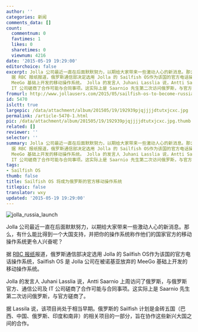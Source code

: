 ```yaml
---
author: ''
categories: 新闻
comments_data: []
count:
  commentnum: 0
  favtimes: 1
  likes: 0
  sharetimes: 0
  viewnum: 4216
date: '2015-05-19 19:29:00'
editorchoice: false
excerpt: Jolla 公司最近一直在后面默默努力，以期给大家带来一些激动人心的新消息。那么，有什么能比得到一个大国支持，并把你的操作系统称作他们的国家官方的移动操作系统更令人兴奋呢？
  据 RBC 报纸报道，俄罗斯通信部决定选用 Jolla 的 Sailfish OS作为该国的官方电话操作系统，Sailfish OS 是 Jolla 公司在被诺基亚放弃的
  MeeGo 基础上开发的移动操作系统。 Jolla 的发言人 Juhani Lasslia 说，Antti Saarnio 上周访问了俄罗斯，与俄罗斯官方、通信公司及
  IT 公司磋商了合作可能与合同事项。这实际上是 Saarnio 先生第二次访问俄罗斯，与官方
fromurl: http://www.jollausers.com/2015/05/sailfish-os-to-become-russias-official-operating-system-for-mobile/
id: 5470
islctt: true
largepic: /data/attachment/album/201505/19/192939pjqjjjjdtutxjcxc.jpg
permalink: /article-5470-1.html
pic: /data/attachment/album/201505/19/192939pjqjjjjdtutxjcxc.jpg.thumb.jpg
related: []
reviewer: ''
selector: ''
summary: Jolla 公司最近一直在后面默默努力，以期给大家带来一些激动人心的新消息。那么，有什么能比得到一个大国支持，并把你的操作系统称作他们的国家官方的移动操作系统更令人兴奋呢？
  据 RBC 报纸报道，俄罗斯通信部决定选用 Jolla 的 Sailfish OS作为该国的官方电话操作系统，Sailfish OS 是 Jolla 公司在被诺基亚放弃的
  MeeGo 基础上开发的移动操作系统。 Jolla 的发言人 Juhani Lasslia 说，Antti Saarnio 上周访问了俄罗斯，与俄罗斯官方、通信公司及
  IT 公司磋商了合作可能与合同事项。这实际上是 Saarnio 先生第二次访问俄罗斯，与官方
tags:
- Sailfish OS
thumb: false
title: Sailfish OS 将成为俄罗斯的官方移动操作系统
titlepic: false
translator: wxy
updated: '2015-05-19 19:29:00'
---
```


![jolla_russia_launch](/data/attachment/album/201505/19/192939pjqjjjjdtutxjcxc.jpg)


Jolla 公司最近一直在后面默默努力，以期给大家带来一些激动人心的新消息。那么，有什么能比得到一个大国支持，并把你的操作系统称作他们的国家官方的移动操作系统更令人兴奋呢？


据 [RBC 报纸](http://top.rbc.ru/technology_and_media/17/05/2015/55585f5b9a79471191c70fb3)报道，俄罗斯通信部决定选用 Jolla 的 Sailfish OS作为该国的官方电话操作系统，Sailfish OS 是 Jolla 公司在被诺基亚放弃的 MeeGo 基础上开发的移动操作系统。


Jolla 的发言人 Juhani Lasslia 说，Antti Saarnio 上周访问了俄罗斯，与俄罗斯官方、通信公司及 IT 公司磋商了合作可能与合同事项。这实际上是 Saarnio 先生第二次访问俄罗斯，与官方磋商了。


据 Lassila 说，该项目尚处于相当早期。俄罗斯的 Sailfish 计划是金砖五国（巴西、中国、俄罗斯、印度和南非）的相关项目的一部分，旨在协作这些新兴大国之间的合作。